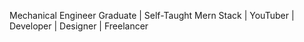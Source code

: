 Mechanical Engineer Graduate | Self-Taught Mern Stack |
YouTuber | Developer | Designer | Freelancer


<!---
dipangkar0/dipangkar0 is a ✨ special ✨ repository because its `README.md` (this file) appears on your GitHub profile.
You can click the Preview link to take a look at your changes.
--->
